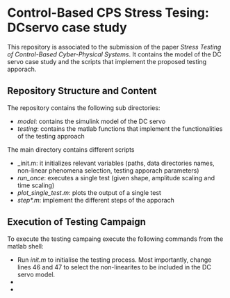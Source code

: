 # Control-Based CPS Stress Tesing: DCservo case study

This repository is associated to the submission of the paper _Stress Testing of Control-Based Cyber-Physical Systems_.
It contains the model of the DC servo case study and the scripts that implement the proposed testing apporach.

## Repository Structure and Content

The repository contains the following sub directories:

 * _model_: contains the simulink model of the DC servo
 * _testing_: contains the matlab functions that implement the functionalities of the testing approach

The main directory contains different scripts

 * _init.m: it initializes relevant variables (paths, data directories names, non-linear phenomena selection, testing apporach parameters)
 * _run\_once_: executes a single test (given shape, amplitude scaling and time scaling)
 * _plot\_single\_test.m_: plots the output of a single test
 * _step\*.m_: implement the different steps of the apporach

## Execution of Testing Campaign

To execute the testing campaing execute the following commands from the matlab shell:

 * Run *init.m* to initialise the testing process. Most importantly, change lines 46 and 47 to select the non-linearites to be included in the DC servo model.
 * 
 * 
